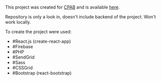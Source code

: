 This project was created for [CPAB](https://cpab.pl) and is available [here](https://konfiguratorszkolen.pl).

Repository is only a look in, doesn't include backend of the project. Won't work locally.

To create the project were used:

- #React.js (create-react-app)
- #Firebase
- #PHP
- #SendGrid
- #Sass
- #CSSGrid
- #Bootstrap (react-bootstrap)
